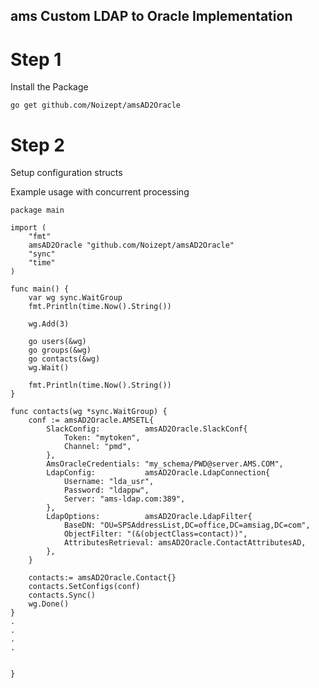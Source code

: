 ## ams Custom LDAP to Oracle Implementation

# Step 1

Install the Package

`go get github.com/Noizept/amsAD2Oracle`

# Step 2

Setup configuration structs 


Example usage with concurrent processing

```
package main

import (
	"fmt"
	amsAD2Oracle "github.com/Noizept/amsAD2Oracle"
	"sync"
	"time"
)

func main() {
	var wg sync.WaitGroup
	fmt.Println(time.Now().String())

	wg.Add(3)
	
    go users(&wg)
	go groups(&wg)
	go contacts(&wg)
	wg.Wait()

	fmt.Println(time.Now().String())
}

func contacts(wg *sync.WaitGroup) {
	conf := amsAD2Oracle.AMSETL{
		SlackConfig:          amsAD2Oracle.SlackConf{
			Token: "mytoken", 
			Channel: "pmd",
		},
		AmsOracleCredentials: "my_schema/PWD@server.AMS.COM",
		LdapConfig:           amsAD2Oracle.LdapConnection{
			Username: "lda_usr", 
			Password: "ldappw", 
			Server: "ams-ldap.com:389",
		},
		LdapOptions:          amsAD2Oracle.LdapFilter{
			BaseDN: "OU=SPSAddressList,DC=office,DC=amsiag,DC=com",
			ObjectFilter: "(&(objectClass=contact))", 
			AttributesRetrieval: amsAD2Oracle.ContactAttributesAD,
		},
	}

	contacts:= amsAD2Oracle.Contact{}
	contacts.SetConfigs(conf)
	contacts.Sync()
	wg.Done()
}
.
.
.
.


}
```
